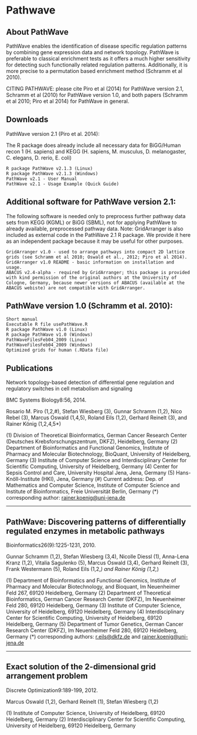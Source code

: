 # Pathwave

## About PathWave

PathWave enables the identification of disease specific regulation patterns by combining gene expression data and network topology. PathWave is preferable to classical enrichment tests as it offers a much higher sensitivity for detecting such functionally related regulation patterns. Additionally, it is more precise to a permutation based enrichment method (Schramm et al 2010).

CITING PATHWAVE: please cite Piro et al (2014) for PathWave version 2.1, Schramm et al (2010) for PathWave version 1.0, and both papers (Schramm et al 2010; Piro et al 2014) for PathWave in general.

## Downloads

PathWave version 2.1 (Piro et al. 2014):

The R package does already include all necessary data for BiGG/Human recon 1 (H. sapiens) and KEGG (H. sapiens, M. musculus, D. melanogaster, C. elegans, D. rerio, E. coli)

    R package PathWave v2.1.3 (Linux)
    R package PathWave v2.1.3 (Windows)
    PathWave v2.1 - User Manual
    PathWave v2.1 - Usage Example (Quick Guide)

## Additional software for PathWave version 2.1:

The following software is needed only to preprocess further pathway data sets from KEGG (KGML) or BiGG (SBML), not for applying PathWave to already available, preprocessed pathway data. Note: GridArranger is also included as external code in the PathWave 2.1 R package. We provide it here as an independent package because it may be useful for other purposes.

    GridArranger v1.0 - used to arrange pathways into compact 2D lattice grids (see Schramm et al 2010; Oswald et al., 2012; Piro et al 2014).
    GridArranger v1.0 README - basic information on installation and usage.
    ABACUS v2.4-alpha - required by GridArranger; this package is provided with kind permission of the original authors at the University of Cologne, Germany, because newer versions of ABACUS (available at the ABACUS webiste) are not compatible with GridArranger.

## PathWave version 1.0 (Schramm et al. 2010):

    Short manual
    Executable R file usePathWave.R
    R package PathWave v1.0 (Linux)
    R package PathWave v1.0 (Windows)
    PathWaveFilesFeb04_2009 (Linux)
    PathWaveFilesFeb04_2009 (Windows)
    Optimized grids for human (.RData file)

## Publications

Network topology-based detection of differential gene regulation and regulatory switches in cell metabolism and signaling

BMC Systems Biology8:56, 2014.

Rosario M. Piro (1,2,#), Stefan Wiesberg (3), Gunnar Schramm (1,2), Nico Rebel (3), Marcus Oswald (1,4,5), Roland Eils (1,2), Gerhard Reinelt (3), and Rainer König (1,2,4,5*)

(1) Division of Theoretical Bioinformatics, German Cancer Research Center (Deutsches Krebsforschungszentrum, DKFZ), Heidelberg, Germany
(2) Department of Bioinformatics and Functional Genomics, Institute of Pharmacy and Molecular Biotechnology, BioQuant, University of Heidelberg, Germany
(3) Institute of Computer Science and Interdisciplinary Center for Scientific Computing, University of Heidelberg, Germany
(4) Center for Sepsis Control and Care, University Hospital Jena, Jena, Germany
(5) Hans-Knöll-Institute (HKI), Jena, Germany
(#) Current address: Dep. of Mathematics and Computer Science, Institute of Computer Science and Institute of Bioinformatics, Freie Universität Berlin, Germany
(*) corresponding author: rainer.koenig@uni-jena.de

-----

## PathWave: Discovering patterns of differentially regulated enzymes in metabolic pathways

Bioinformatics26(9):1225-1231, 2010.

Gunnar Schramm (1,2), Stefan Wiesberg (3,4), Nicolle Diessl (1), Anna-Lena Kranz (1,2), Vitalia Sagulenko (5), Marcus Oswald (3,4), Gerhard Reinelt (3), Frank Westermann (5), Roland Eils (1,2,*) and Rainer König (1,2,*)

(1) Department of Bioinformatics and Functional Genomics, Institute of Pharmacy and Molecular Biotechnology, and Bioquant, Im Neuenheimer Feld 267, 69120 Heidelberg, Germany
(2) Department of Theoretical Bioinformatics, German Cancer Research Center (DKFZ), Im Neuenheimer Feld 280, 69120 Heidelberg, Germany
(3) Institute of Computer Science, University of Heidelberg, 69120 Heidelberg, Germany
(4) Interdisciplinary Center for Scientific Computing, University of Heidelberg, 69120 Heidelberg, Germany
(5) Department of Tumor Genetics, German Cancer Research Center (DKFZ), Im Neuenheimer Feld 280, 69120 Heidelberg, Germany
(*) corresponding authors: r.eils@dkfz.de and rainer.koenig@uni-jena.de

-----

## Exact solution of the 2-dimensional grid arrangement problem

Discrete Optimization9:189-199, 2012.

Marcus Oswald (1,2), Gerhard Reinelt (1), Stefan Wiesberg (1,2)

(1) Institute of Computer Science, University of Heidelberg, 69120 Heidelberg, Germany
(2) Interdisciplinary Center for Scientific Computing, University of Heidelberg, 69120 Heidelberg, Germany
